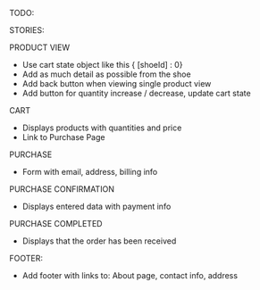 TODO:

STORIES:

PRODUCT VIEW

- Use cart state object like this { [shoeId] : 0}
- Add as much detail as possible from the shoe
- Add back button when viewing single product view
- Add button for quantity increase / decrease, update cart state

CART

- Displays products with quantities and price
- Link to Purchase Page

PURCHASE

- Form with email, address, billing info

PURCHASE CONFIRMATION

- Displays entered data with payment info

PURCHASE COMPLETED

- Displays that the order has been received

FOOTER:

- Add footer with links to: About page, contact info, address
